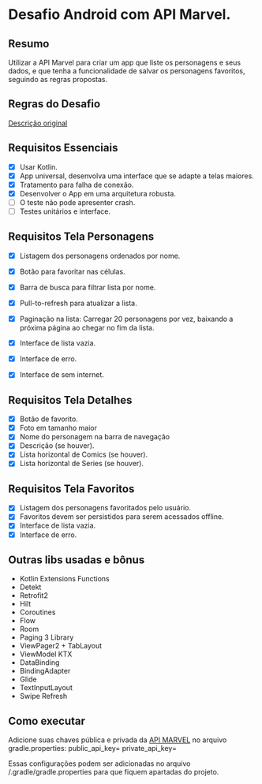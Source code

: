 # Desafio Android com API Marvel.

## Resumo
Utilizar a API Marvel para criar um app que liste os personagens e seus dados, e que tenha a funcionalidade de salvar os personagens favoritos, seguindo as regras propostas.

## Regras do Desafio
[Descrição original](https://github.com/jjfernandes87/Challenge/blob/master/README_Android_Senior.md)

## Requisitos Essenciais
- [X] Usar Kotlin.
- [X] App universal, desenvolva uma interface que se adapte a telas maiores.
- [X] Tratamento para falha de conexão.
- [X] Desenvolver o App em uma arquitetura robusta.
- [ ] O teste não pode apresenter crash.
- [ ] Testes unitários e interface.

## Requisitos Tela Personagens
- [X] Listagem dos personagens ordenados por nome.
- [X] Botão para favoritar nas células.
- [X] Barra de busca para filtrar lista por nome.
- [X] Pull-to-refresh para atualizar a lista.
- [X] Paginação na lista: Carregar 20 personagens por vez, baixando a próxima página ao chegar no fim da lista.
- [X] Interface de lista vazia.
- [X] Interface de erro.
- [X] Interface de sem internet.


## Requisitos Tela Detalhes
- [X] Botão de favorito.
- [X] Foto em tamanho maior
- [X] Nome do personagem na barra de navegação
- [X] Descrição (se houver).
- [X] Lista horizontal de Comics (se houver).
- [X] Lista horizontal de Series (se houver).

## Requisitos Tela Favoritos
- [X] Listagem dos personagens favoritados pelo usuário.
- [X] Favoritos devem ser persistidos para serem acessados offline.
- [X] Interface de lista vazia.
- [X] Interface de erro.

## Outras libs usadas e bônus

- Kotlin Extensions Functions
- Detekt
- Retrofit2
- Hilt
- Coroutines
- Flow
- Room
- Paging 3 Library
- ViewPager2 + TabLayout
- ViewModel KTX
- DataBinding
- BindingAdapter
- Glide
- TextInputLayout
- Swipe Refresh

## Como executar
Adicione suas chaves pública e privada da [API MARVEL](https://developer.marvel.com/docs) no arquivo gradle.properties:
public_api_key=<chave publica>
private_api_key=<chave privada>

Essas configurações podem ser adicionadas no arquivo <user>/.gradle/gradle.properties para que fiquem apartadas do projeto.